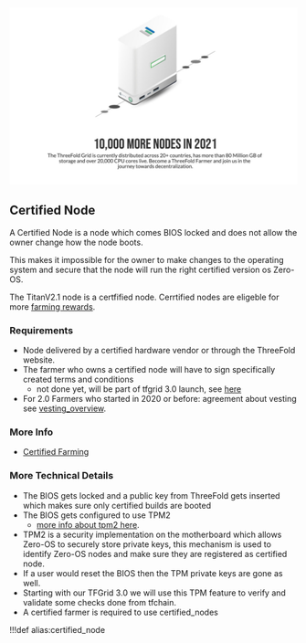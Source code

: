 ![](img/farming_solutions.jpg)

## Certified Node

A Certified Node is a node which comes BIOS locked and does not allow the owner change how the node boots.  

This makes it impossible for the owner to make changes to the operating system and secure that the node will run the right certified version os Zero-OS.  

The TitanV2.1 node is a certfified node.  Cerrtified nodes are eligeble for more [farming rewards](farming_reward).

### Requirements

- Node delivered by a certified hardware vendor or through the ThreeFold website.
- The farmer who owns a certified node will have to sign specifically created terms and conditions
  - not done yet, will be part of tfgrid 3.0 launch, see [here](farming_certification_terms_conditions)
- For 2.0 Farmers who started in 2020 or before: agreement about vesting see [vesting_overview](vesting_overview).

### More Info

- [Certified Farming](certified_farming)

### More Technical Details

- The BIOS gets locked and a public key from ThreeFold gets inserted which makes sure only certified builds are booted
- The BIOS gets configured to use TPM2 
  - [more info about tpm2 here](https://www.usenix.org/system/files/conference/usenixsecurity16/sec16_paper_raj.pdf).
- TPM2 is a security implementation on the motherboard which allows Zero-OS to securely store private keys, this mechanism is used to identify Zero-OS nodes and make sure they are registered as certified node.
- If a user would reset the BIOS then the TPM private keys are gone as well.
- Starting with our TFGrid 3.0 we will use this TPM feature to verify and validate some checks done from tfchain.
- A certified farmer is required to use certified_nodes


!!!def alias:certified_node

